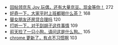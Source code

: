 - [回帖领京东 Joy 玩偶，还有大量京豆、现金等你！](https://www.v2ex.com/t/614347) 272
- [好奇一下，大家平时上班都喝什么茶？](https://www.v2ex.com/t/614315) 168
- [替女朋友还房贷合理吗](https://www.v2ex.com/t/614507) 120
- [打听一下，对于刮胡子这件事情](https://www.v2ex.com/t/614336) 109
- [前天捡了一只小狗，请问这是什么狗。](https://www.v2ex.com/t/614303) 105
- [chrome 更新了，有点不习惯啊](https://www.v2ex.com/t/614332) 103